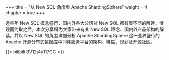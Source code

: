 +++
title = "从 New SQL 角度看 Apache ShardingSphere"
weight = 4
chapter = true
+++

近些年 New SQL 概念盛行，国内外各大公司对 New SQL 都有着不同的解读。博观而约取之后，本次分享将为大家带来有关 New SQL 理念、国内外产品架构的解读。并以 New SQL 的角度详细分析 Apache ShardingSphere 这一业界盛行的 Apache 开源分布式数据库中间件服务平台的架构、特性、规划及开源社区。

{{< bilibili BV12t4y117GC >}}